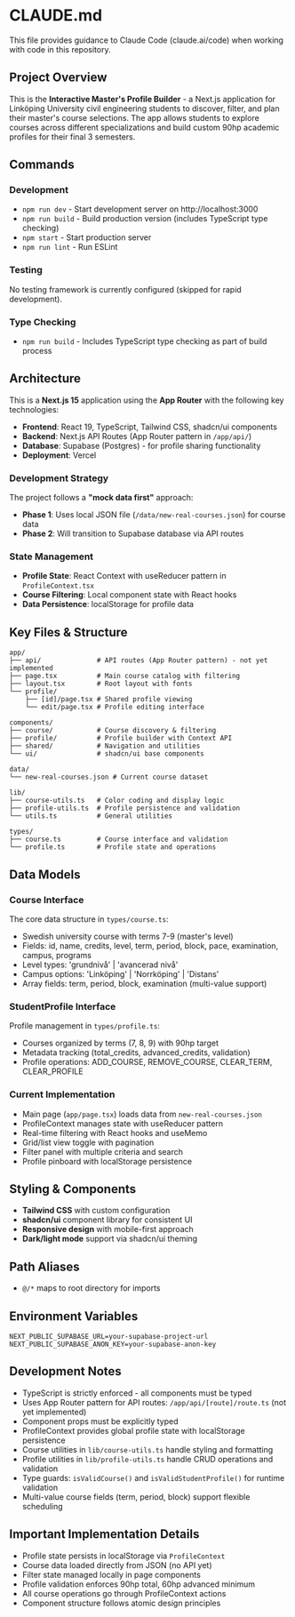 # CLAUDE.md

This file provides guidance to Claude Code (claude.ai/code) when working with code in this repository.

## Project Overview

This is the **Interactive Master's Profile Builder** - a Next.js application for Linköping University civil engineering students to discover, filter, and plan their master's course selections. The app allows students to explore courses across different specializations and build custom 90hp academic profiles for their final 3 semesters.

## Commands

### Development
- `npm run dev` - Start development server on http://localhost:3000
- `npm run build` - Build production version (includes TypeScript type checking)
- `npm start` - Start production server
- `npm run lint` - Run ESLint

### Testing
No testing framework is currently configured (skipped for rapid development).

### Type Checking
- `npm run build` - Includes TypeScript type checking as part of build process

## Architecture

This is a **Next.js 15** application using the **App Router** with the following key technologies:

- **Frontend**: React 19, TypeScript, Tailwind CSS, shadcn/ui components
- **Backend**: Next.js API Routes (App Router pattern in `/app/api/`)
- **Database**: Supabase (Postgres) - for profile sharing functionality
- **Deployment**: Vercel

### Development Strategy
The project follows a **"mock data first"** approach:
- **Phase 1**: Uses local JSON file (`/data/new-real-courses.json`) for course data
- **Phase 2**: Will transition to Supabase database via API routes

### State Management
- **Profile State**: React Context with useReducer pattern in `ProfileContext.tsx`
- **Course Filtering**: Local component state with React hooks
- **Data Persistence**: localStorage for profile data

## Key Files & Structure

```
app/
├── api/              # API routes (App Router pattern) - not yet implemented
├── page.tsx          # Main course catalog with filtering
├── layout.tsx        # Root layout with fonts
└── profile/
    ├── [id]/page.tsx # Shared profile viewing
    └── edit/page.tsx # Profile editing interface

components/
├── course/           # Course discovery & filtering
├── profile/          # Profile builder with Context API
├── shared/           # Navigation and utilities
└── ui/               # shadcn/ui base components

data/
└── new-real-courses.json # Current course dataset

lib/
├── course-utils.ts   # Color coding and display logic
├── profile-utils.ts  # Profile persistence and validation
└── utils.ts          # General utilities

types/
├── course.ts         # Course interface and validation
└── profile.ts        # Profile state and operations
```

## Data Models

### Course Interface
The core data structure in `types/course.ts`:
- Swedish university course with terms 7-9 (master's level)
- Fields: id, name, credits, level, term, period, block, pace, examination, campus, programs
- Level types: 'grundnivå' | 'avancerad nivå' 
- Campus options: 'Linköping' | 'Norrköping' | 'Distans'
- Array fields: term, period, block, examination (multi-value support)

### StudentProfile Interface
Profile management in `types/profile.ts`:
- Courses organized by terms (7, 8, 9) with 90hp target
- Metadata tracking (total_credits, advanced_credits, validation)
- Profile operations: ADD_COURSE, REMOVE_COURSE, CLEAR_TERM, CLEAR_PROFILE

### Current Implementation
- Main page (`app/page.tsx`) loads data from `new-real-courses.json`
- ProfileContext manages state with useReducer pattern
- Real-time filtering with React hooks and useMemo
- Grid/list view toggle with pagination
- Filter panel with multiple criteria and search
- Profile pinboard with localStorage persistence

## Styling & Components

- **Tailwind CSS** with custom configuration
- **shadcn/ui** component library for consistent UI
- **Responsive design** with mobile-first approach
- **Dark/light mode** support via shadcn/ui theming

## Path Aliases
- `@/*` maps to root directory for imports

## Environment Variables
```
NEXT_PUBLIC_SUPABASE_URL=your-supabase-project-url
NEXT_PUBLIC_SUPABASE_ANON_KEY=your-supabase-anon-key
```

## Development Notes

- TypeScript is strictly enforced - all components must be typed
- Uses App Router pattern for API routes: `/app/api/[route]/route.ts` (not yet implemented)
- Component props must be explicitly typed
- ProfileContext provides global profile state with localStorage persistence
- Course utilities in `lib/course-utils.ts` handle styling and formatting
- Profile utilities in `lib/profile-utils.ts` handle CRUD operations and validation
- Type guards: `isValidCourse()` and `isValidStudentProfile()` for runtime validation
- Multi-value course fields (term, period, block) support flexible scheduling

## Important Implementation Details

- Profile state persists in localStorage via `ProfileContext`
- Course data loaded directly from JSON (no API yet)
- Filter state managed locally in page components
- Profile validation enforces 90hp total, 60hp advanced minimum
- All course operations go through ProfileContext actions
- Component structure follows atomic design principles
